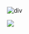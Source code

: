![div](https://64.media.tumblr.com/82af8e0fdd6335a58d732929f6b08527/3cc6d87223ab52d6-f7/s640x960/2683f18e4ae684fff273eb28cb735ece4a35e6da.gifv)

![](https://pbs.twimg.com/profile_images/1208468781154078721/xzWAW-eL_200x200.jpg) 
